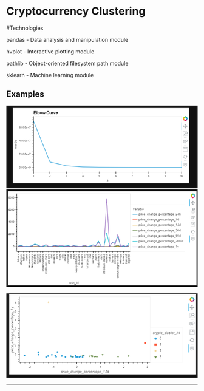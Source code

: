 # Cryptocurrency Clustering

#Technologies

pandas - Data analysis and manipulation module

hvplot - Interactive plotting module

pathlib - Object-oriented filesystem path module

sklearn - Machine learning module

## Examples

![Example_One](https://github.com/vikorng/Challenge_10_Finish/blob/main/Resources/Elbow.png)
![Example](https://github.com/vikorng/Challenge_10_Finish/blob/main/Resources/MKT%20data.png)

![Example_Two](https://github.com/vikorng/Challenge_10_Finish/blob/main/Resources/14D.png)



---